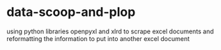 # data-scoop-and-plop
using python libraries openpyxl and xlrd to scrape excel documents and reformatting the information to put into another excel document
